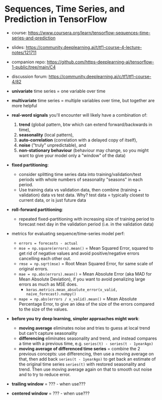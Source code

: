 # Sequences, Time Series, and Prediction in TensorFlow

- course: https://www.coursera.org/learn/tensorflow-sequences-time-series-and-prediction

- slides: https://community.deeplearning.ai/t/tf1-course-4-lecture-notes/121711

- companion repo: https://github.com/https-deeplearning-ai/tensorflow-1-public/tree/main/C4

- discussion forum: https://community.deeplearning.ai/c/tf1/tf1-course-4/82

- **univariate** time series = one variable over time
- **multivariate** time series = multiple variables over time, but together are more helpful

- **real-word signals** you'll encounter will likely have a combination of:

  1. **trend** (global pattern, btw which can extend forward/backwards in time),
  2. **seasonality** (local pattern),
  3. **auto-correlation** (correlation with a delayed copy of itself),
  4. **noise** ("truly" unpredictable), and
  5. **non-stationary behaviour** (behaviour may change, so you might want to give your model only a "window" of the data)

- **fixed partitioning**:

  - consider splitting time series data into training/validation/test periods with whole numbers of seasonality "seasons" in each period.
  - Use training data vs validation data, then combine (training + validation) data vs test data. Why? test data = typically closest to current data, or is just future data

- **roll-forward partitioning**:

  - repeated fixed-partitioning with increasing size of training period to forecast next day in the validation period (i.e. in the validation data)

- metrics for evaluating sequence/time-series model perf:

  - `errors = forecasts - actual`
  - `mse = np.square(errors).mean()` = Mean Squared Error, squared to get rid of negative values and avoid positive/negative errors cancelling each other out.
  - `rmse = np.sqrt(mse)` = Root Mean Squared Error, for same scale of original errors.
  - `mae = np.abs(errors).mean()` = Mean Absolute Error (aka MAD for Mean Absolute Deviation), if you want to avoid penalizing large errors as much as MSE does.
    - `keras.metrics.mean_absolute_error(x_valid, naive_forecast).numpy()`
  - `mape = np.abs(errors / x_valid).mean()` = Mean Absolute Percentage Error, to give an idea of the size of the errors compared to the size of the values.

- **before you try deep learning, simpler approaches might work**:

  - **moving average** eliminates noise and tries to guess at local trend but can't capture seasonality
  - **differencing** eliminates seasonality and trend, and instead compares a time with a previous time, e.g. `series(t) - series(t - 1yearAgo)`
  - **moving average of differenced time series** = combine the 2 previous concepts: use differencing, then use a moving average on that, then add back `series(t - 1yearAgo)` to get back an estimate of the original time series `series(t)` with restored seasonality and trend. Then use moving average again on that to smooth out noise and to try to reduce error.

- **trailing window** = ??? - when use???
- **centered window** = ??? - when use???

